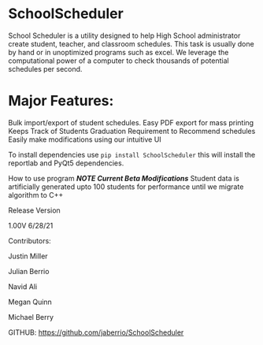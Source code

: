 # SchoolScheduler

School Scheduler is a utility designed to help High School administrator create student, teacher, and classroom schedules. This task is usually done by hand or in unoptimized programs such as excel. We leverage the computational power of a computer to check thousands of potential schedules per second.   

<h1>Major Features:</h1>

Bulk import/export of student schedules.
Easy PDF export for mass printing
Keeps Track of Students Graduation Requirement to Recommend schedules
Easily make modifications using our intuitive UI

To install dependencies use `pip install SchoolScheduler` this will install the reportlab and PyQt5 dependencies. 

How to use program
***NOTE Current Beta Modifications***
Student data is artificially generated upto 100 students for performance until we migrate algorithm to C++

Release Version

1.00V
6/28/21

Contributors:

Justin Miller

Julian Berrio

Navid Ali

Megan Quinn

Michael Berry


GITHUB: https://github.com/jaberrio/SchoolScheduler


